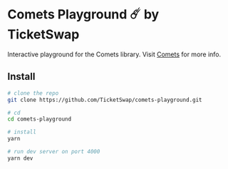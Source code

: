 # Comets Playground ☄️ by TicketSwap

Interactive playground for the Comets library. Visit [Comets](https://www.github.com/TicketSwap/comets) for more info.

## Install

```bash
# clone the repo
git clone https://github.com/TicketSwap/comets-playground.git

# cd
cd comets-playground

# install
yarn

# run dev server on port 4000
yarn dev
```
